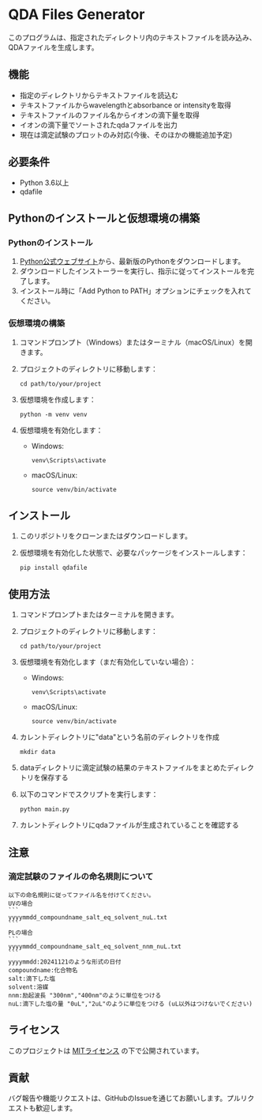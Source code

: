 # QDA Files Generator

このプログラムは、指定されたディレクトリ内のテキストファイルを読み込み、QDAファイルを生成します。

## 機能

- 指定のディレクトリからテキストファイルを読込む
- テキストファイルからwavelengthとabsorbance or intensityを取得
- テキストファイルのファイル名からイオンの滴下量を取得
- イオンの滴下量でソートされたqdaファイルを出力
- 現在は滴定試験のプロットのみ対応(今後、そのほかの機能追加予定)

## 必要条件

- Python 3.6以上
- qdafile


## Pythonのインストールと仮想環境の構築

### Pythonのインストール

1. [Python公式ウェブサイト](https://www.python.org/downloads/)から、最新版のPythonをダウンロードします。
2. ダウンロードしたインストーラーを実行し、指示に従ってインストールを完了します。
3. インストール時に「Add Python to PATH」オプションにチェックを入れてください。

### 仮想環境の構築

1. コマンドプロンプト（Windows）またはターミナル（macOS/Linux）を開きます。

2. プロジェクトのディレクトリに移動します：
   ```
   cd path/to/your/project
   ```

3. 仮想環境を作成します：
   ```
   python -m venv venv
   ```

4. 仮想環境を有効化します：
   - Windows:
     ```
     venv\Scripts\activate
     ```
   - macOS/Linux:
     ```
     source venv/bin/activate
     ```

## インストール

1. このリポジトリをクローンまたはダウンロードします。

2. 仮想環境を有効化した状態で、必要なパッケージをインストールします：
   ```
   pip install qdafile
   ```


## 使用方法

1. コマンドプロンプトまたはターミナルを開きます。

2. プロジェクトのディレクトリに移動します：
   ```
   cd path/to/your/project
   ```

3. 仮想環境を有効化します（まだ有効化していない場合）：
   - Windows:
     ```
     venv\Scripts\activate
     ```
   - macOS/Linux:
     ```
     source venv/bin/activate
     ```


4. カレントディレクトリに"data"という名前のディレクトリを作成
    ```
    mkdir data
    ```

5. dataディレクトリに滴定試験の結果のテキストファイルをまとめたディレクトリを保存する

6. 以下のコマンドでスクリプトを実行します：
   ```
   python main.py
   ```

7. カレントディレクトリにqdaファイルが生成されていることを確認する


## 注意
### 滴定試験のファイルの命名規則について
    以下の命名規則に従ってファイル名を付けてください。
    UVの場合
    ```
    yyyymmdd_compoundname_salt_eq_solvent_nuL.txt
    ```
    PLの場合
    ```
    yyyymmdd_compoundname_salt_eq_solvent_nnm_nuL.txt
    ```
    yyyymmdd:20241121のような形式の日付
    compoundname:化合物名
    salt:滴下した塩
    solvent:溶媒
    nnm:励起波長 "300nm","400nm"のように単位をつける
    nuL:滴下した塩の量 "0uL","2uL"のように単位をつける (uL以外はつけないでください)







## ライセンス

このプロジェクトは [MITライセンス](LICENSE) の下で公開されています。

## 貢献

バグ報告や機能リクエストは、GitHubのIssueを通じてお願いします。プルリクエストも歓迎します。



